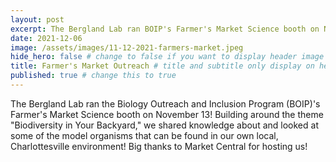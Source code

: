 ```yaml
---
layout: post
excerpt: The Bergland Lab ran BOIP's Farmer's Market Science booth on November 13
date: 2021-12-06
image: /assets/images/11-12-2021-farmers-market.jpeg
hide_hero: false # change to false if you want to display header image
title: Farmer's Market Outreach # title and subtitle only display on hero
published: true # change this to true
---
```


The Bergland Lab ran the Biology Outreach and Inclusion Program (BOIP)'s Farmer's Market Science booth on November 13! Building around the theme "Biodiversity in Your Backyard," we shared knowledge about and looked at some of the model organisms that can be found in our own local, Charlottesville environment! Big thanks to Market Central for hosting us!
